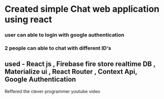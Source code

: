 
# Created simple Chat web application using react


### user can able to login with google authentication
### 2 people can able to chat with different ID's
## used - React js , Firebase fire store realtime DB , Materialize ui , React Router , Context Api, Google Authentication

Reffered the clever programmer youtube video 
